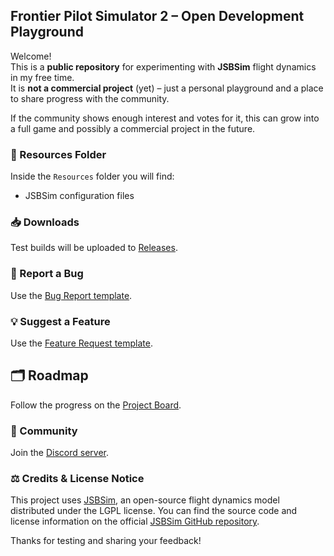 ## Frontier Pilot Simulator 2 – Open Development Playground

Welcome!  
This is a **public repository** for experimenting with **JSBSim** flight dynamics in my free time.  
It is **not a commercial project** (yet) – just a personal playground and a place to share progress with the community.  

If the community shows enough interest and votes for it, this can grow into a full game and possibly a commercial project in the future.  

### 📂 Resources Folder
Inside the `Resources` folder you will find:
- JSBSim configuration files

### 📥 Downloads
Test builds will be uploaded to [Releases](https://fps2.frontierpilot.net/).

### 🐞 Report a Bug
Use the [Bug Report template](https://github.com/FrontierPilot/Frontier-Pilot-Simulator-2-JSBSim/issues/new?assignees=&labels=bug&template=bug_report.md).

### 💡 Suggest a Feature
Use the [Feature Request template](https://github.com/FrontierPilot/Frontier-Pilot-Simulator-2-JSBSim/issues/new?assignees=&labels=feature&template=feature_request.md).

## 🗂 Roadmap
Follow the progress on the [Project Board](https://github.com/users/FrontierPilot/projects/1).

### 💬 Community
Join the [Discord server](https://discord.gg/qVxtGKQ5f2).

### ⚖️ Credits & License Notice
This project uses [JSBSim](https://github.com/JSBSim-Team/jsbsim), 
an open-source flight dynamics model distributed under the LGPL license.
You can find the source code and license information on the official [JSBSim GitHub repository](https://github.com/JSBSim-Team/jsbsim).

Thanks for testing and sharing your feedback!
